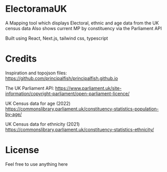 # ElectoramaUK

A Mapping tool which displays Electoral, ethnic and age data from the UK census data
Also shows current MP by constituency via the Parliament API

Built using React, Next.js, tailwind css, typescript
# Credits
Inspiration and topojson files:
https://github.com/principalfish/principalfish.github.io

The UK Parliament API:
https://www.parliament.uk/site-information/copyright-parliament/open-parliament-licence/

UK Census data for age (2022)
https://commonslibrary.parliament.uk/constituency-statistics-population-by-age/

UK Census data for ethnicity (2021) 
https://commonslibrary.parliament.uk/constituency-statistics-ethnicity/

# License

Feel free to use anything here
